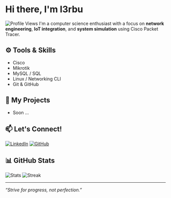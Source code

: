 # **Hi there, I'm l3rbu**

![Profile Views](https://komarev.com/ghpvc/?username=l3rbu&color=blue)
I'm a computer science enthusiast with a focus on **network engineering**, **IoT integration**, and **system simulation** using Cisco Packet Tracer.

## ⚙️ Tools & Skills
- Cisco
- Mikrotik
- MySQL / SQL
- Linux / Networking CLI
- Git & GitHub

## 🚀 My Projects
- Soon ...

## 📫 Let's Connect!
[![LinkedIn](https://img.shields.io/badge/LinkedIn-blue?style=flat&logo=linkedin)](https://linkedin.com/in/anasmifta)
[![GitHub](https://img.shields.io/badge/GitHub-grey?style=flat&logo=github)](https://github.com/l3rbu)

## 📊 GitHub Stats

![Stats](https://github-readme-stats.vercel.app/api?username=l3rbu&show_icons=true&theme=radical)
![Streak](https://github-readme-streak-stats.herokuapp.com/?user=l3rbu&theme=radical)

---

_“Strive for progress, not perfection.”_
